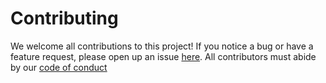 # Contributing

We welcome all contributions to this project! If you notice a bug or have a feature request, please open up an issue [here](https://github.com/UBC-MDS/Cost_of_living_py/issues). All contributors must abide by our [code of conduct](https://github.com/UBC-MDS/Cost_of_living_py/blob/main/CODE_OF_CONDUCT.md)
